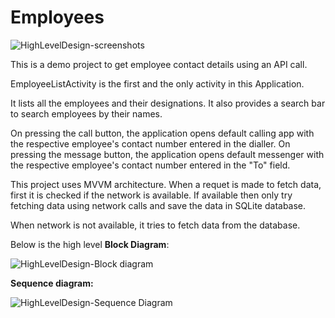 # Employees
![HighLevelDesign-screenshots](https://user-images.githubusercontent.com/86013600/184606095-dd15fe66-6f66-4426-83a7-47b2534b51b3.png)


This is a  demo project to get employee contact details using an API call.

EmployeeListActivity is the first and the only activity in this Application.

It lists all the employees and their designations.
It also provides a search bar to search employees by their names.

On pressing the call button, the application opens default calling app with the respective employee's contact number entered in the dialler.
On pressing the message button, the application opens default messenger with the respective employee's contact number entered in the "To" field.

This project uses MVVM architecture.
When a requet is made to fetch data, first it is checked if the network is available.
If available then only try fetching data using network calls and save the data in SQLite database.

When network is not available, it tries to fetch data from the database.

Below is the high level **Block Diagram**:

![HighLevelDesign-Block diagram](https://user-images.githubusercontent.com/86013600/184604219-17f59c9e-7cb6-4058-8aa1-73b212c83ea2.png)

**Sequence diagram:**

![HighLevelDesign-Sequence Diagram](https://user-images.githubusercontent.com/86013600/184604382-fc88bd9b-40fd-4b05-8ea2-49e1e75328c0.png)
